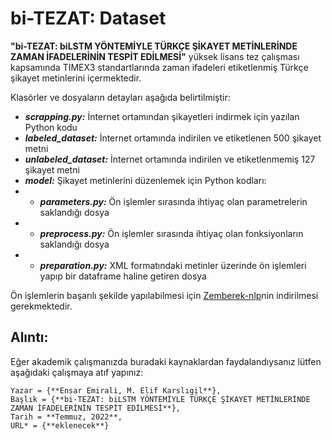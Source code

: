 # bi-TEZAT: Dataset

**"bi-TEZAT: biLSTM YÖNTEMİYLE TÜRKÇE ŞİKAYET METİNLERİNDE ZAMAN İFADELERİNİN TESPİT EDİLMESİ"** yüksek lisans tez çalışması kapsamında TIMEX3 standartlarında zaman ifadeleri etiketlenmiş Türkçe şikayet metinlerini içermektedir.

Klasörler ve dosyaların detayları aşağıda belirtilmiştir:

- ***scrapping.py:*** İnternet ortamından şikayetleri indirmek için yazılan Python kodu
- ***labeled_dataset:*** İnternet ortamında indirilen ve etiketlenen 500 şikayet metni
- ***unlabeled_dataset:*** İnternet ortamında indirilen ve etiketlenmemiş 127 şikayet metni
- ***model:*** Şikayet metinlerini düzenlemek için Python kodları:
- - ***parameters.py:*** Ön işlemler sırasında ihtiyaç olan parametrelerin saklandığı dosya
- - ***preprocess.py:*** Ön işlemler sırasında ihtiyaç olan fonksiyonların saklandığı dosya
- - ***preparation.py:*** XML formatındaki metinler üzerinde ön işlemleri yapıp bir dataframe haline getiren dosya

Ön işlemlerin başarılı şekilde yapılabilmesi için [Zemberek-nlp](https://github.com/ahmetaa/zemberek-nlp)nin indirilmesi gerekmektedir.

## Alıntı:
Eğer akademik çalışmanızda buradaki kaynaklardan faydalandıysanız lütfen aşağıdaki çalışmaya atıf yapınız:
```
Yazar = {**Ensar Emirali, M. Elif Karslıgil**},
Başlık = {**bi-TEZAT: biLSTM YÖNTEMİYLE TÜRKÇE ŞİKAYET METİNLERİNDE ZAMAN İFADELERİNİN TESPİT EDİLMESİ**},
Tarih = **Temmuz, 2022**,
URL* = {**eklenecek**}
```

